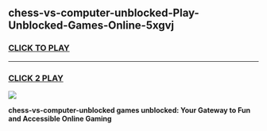 
## chess-vs-computer-unblocked-Play-Unblocked-Games-Online-5xgvj
<h3>
<a href="https://premium76.site?title=chess-vs-computer-unblocked&ref=25A">CLICK TO PLAY</a></h3>
<hr>

<h3>
<a href="https://premium76.site?title=chess-vs-computer-unblocked&ref=25A">CLICK 2 PLAY</a>
  
</h3>

<a href="https://premium76.site?title=chess-vs-computer-unblocked&ref=25A"><img src="https://clearcache.store/games.png"></a>


**chess-vs-computer-unblocked games unblocked: Your Gateway to Fun and Accessible Online Gaming**
